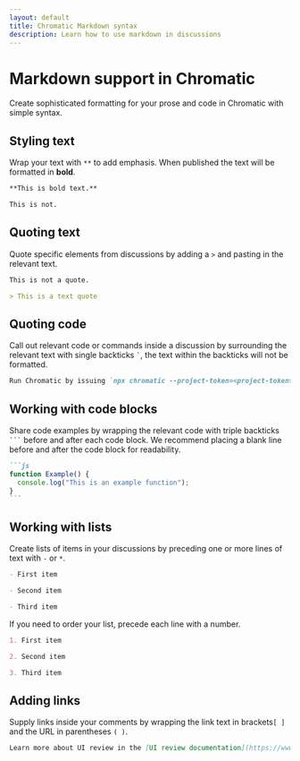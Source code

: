 ```yaml
---
layout: default
title: Chromatic Markdown syntax
description: Learn how to use markdown in discussions
---
```


# Markdown support in Chromatic

Create sophisticated formatting for your prose and code in Chromatic with simple syntax.

## Styling text

Wrap your text with `**` to add emphasis. When published the text will be formatted in **bold**.

```md
**This is bold text.**

This is not.
```

## Quoting text

Quote specific elements from discussions by adding a `>` and pasting in the relevant text.

```md
This is not a quote.

> This is a text quote
```

## Quoting code

Call out relevant code or commands inside a discussion by surrounding the relevant text with single backticks <code>`</code>, the text within the backticks will not be formatted.

```md
Run Chromatic by issuing `npx chromatic --project-token=<project-token>`
```

## Working with code blocks

Share code examples by wrapping the relevant code with triple backticks <code>\`\`\`</code> before and after each code block. We recommend placing a blank line before and after the code block for readability.

````md
```js
function Example() {
  console.log("This is an example function");
}
```
````

## Working with lists

Create lists of items in your discussions by preceding one or more lines of text with `-` or `*`.

```md
- First item

- Second item

- Third item
```

If you need to order your list, precede each line with a number.

```md
1. First item

2. Second item

3. Third item
```

## Adding links

Supply links inside your comments by wrapping the link text in brackets`[ ]` and the URL in parentheses `( )`.

```md
Learn more about UI review in the [UI review documentation](https://www.chromatic.com/docs/review).
```
